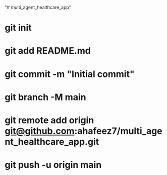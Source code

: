 "# multi_agent_healthcare_app" 
# git init
# git add README.md
# git commit -m "Initial commit"
# git branch -M main
# git remote add origin git@github.com:ahafeez7/multi_agent_healthcare_app.git
# git push -u origin main
